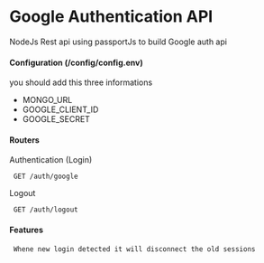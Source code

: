 # Google Authentication API

NodeJs Rest api using passportJs to build Google auth api

#### Configuration (/config/config.env)

you should add this three informations

- MONGO_URL
- GOOGLE_CLIENT_ID
- GOOGLE_SECRET

#### Routers

Authentication (Login)

     GET /auth/google

Logout

     GET /auth/logout

#### Features

     Whene new login detected it will disconnect the old sessions
